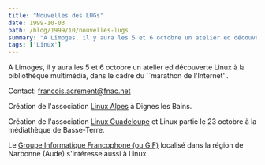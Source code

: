 ```yaml
---
title: "Nouvelles des LUGs"
date: 1999-10-03
path: /blog/1999/10/nouvelles-lugs
summary: "A Limoges, il y aura les 5 et 6 octobre un atelier ed découverte Linux à la bibliothèque multimédia, dans le cadre du ``marathon de l'Internet''."
tags: ['Linux']
---
```


<P>A Limoges, il y aura les 5 et 6 octobre un atelier ed découverte Linux
à la bibliothèque multimédia, dans le cadre du ``marathon de l'Internet''.</P>

<P>Contact: <A HREF="mailto:francois.acrement@fnac.net">francois.acrement@fnac.net</A></P>

<P>Création de l'association <A HREF="http://www.mairie-dignelesbains.fr/linux-alpes/">Linux Alpes</A> à Dignes les Bains.</P>

<P>Création de l'association <A HREF="http://www.linuxguadeloupe.org/">Linux
Guadeloupe</A> et Linux partie le 23 octobre à la médiathèque de Basse-Terre.</P>

<P>
Le <A HREF="http://welcome.to/assogif">Groupe Informatique Francophone (ou GIF)</A> localisé dans la région de Narbonne (Aude) s'intéresse aussi à Linux.
</P>



